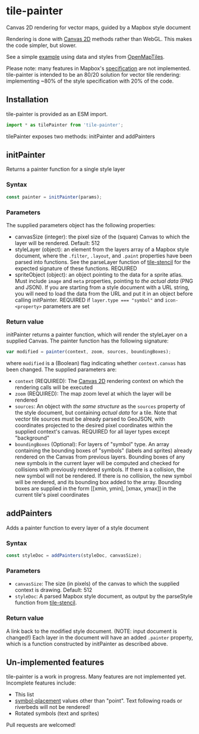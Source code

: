 # tile-painter

Canvas 2D rendering for vector maps, guided by a Mapbox style document

Rendering is done with [Canvas 2D] methods rather than WebGL. This makes the
code simpler, but slower.

See a simple [example] using data and styles from [OpenMapTiles].

Please note: many features in Mapbox's [specification] are not implemented.
tile-painter is intended to be an 80/20 solution for vector tile rendering:
implementing ~80% of the style specification with 20% of the code.

[Canvas 2D]: https://developer.mozilla.org/en-US/docs/Web/API/CanvasRenderingContext2D
[OpenMapTiles]: https://openmaptiles.org/styles/
[example]: https://globeletjs.github.io/tile-painter/examples/klokan-basic/
[specification]: https://docs.mapbox.com/mapbox-gl-js/style-spec/#layers
[tile-stencil]: https://github.com/GlobeletJS/tile-stencil

## Installation
tile-painter is provided as an ESM import.
```javascript
import * as tilePainter from 'tile-painter';
```

tilePainter exposes two methods: initPainter and addPainters

## initPainter
Returns a painter function for a single style layer

### Syntax
```javascript
const painter = initPainter(params);
```

### Parameters
The supplied parameters object has the following properties:
- canvasSize (integer): the pixel size of the (square) Canvas to which the 
  layer will be rendered. Default: 512
- styleLayer (object): an element from the layers array of a Mapbox style
  document, where the `.filter`, `.layout`, and `.paint` properties have been
  parsed into functions. See the parseLayer function of [tile-stencil] for
  the expected signature of these functions.  REQUIRED
- spriteObject (object): an object pointing to the data for a sprite atlas.
  Must include `image` and `meta` properties, pointing to *the actual data*
  (PNG and JSON). If you are starting from a style document with a URL string,
  you will need to load the data from the URL and put it in an object before
  calling initPainter. REQUIRED if `layer.type === "symbol"` and
  `icon-<property>` parameters are set

### Return value
initPainter returns a painter function, which will render the styleLayer
on a supplied Canvas. The painter function has the following signature:
```javascript
var modified = painter(context, zoom, sources, boundingBoxes);
```
where `modified` is a (Boolean) flag indicating whether `context.canvas` has
been changed. The supplied parameters are:
- `context` (REQUIRED): The [Canvas 2D] rendering context on which the
  rendering calls will be executed
- `zoom` (REQUIRED): The map zoom level at which the layer will be rendered
- `sources`: An object with *the same structure* as the `sources` property of
  the style document, but containing *actual data* for a tile. Note that
  vector tile sources must be already parsed to GeoJSON, with coordinates 
  projected to the desired pixel coordinates within the supplied context's 
  canvas. REQUIRED for all layer types except "background"
- `boundingBoxes` (Optional): For layers of "symbol" type. An array containing
  the bounding boxes of "symbols" (labels and sprites) already rendered on
  the Canvas from previous layers. Bounding boxes of any new symbols in
  the current layer will be computed and checked for collisions with previously
  rendered symbols. If there is a collision, the new symbol will not be
  rendered. If there is no collision, the new symbol will be rendered, and
  its bounding box added to the array. Bounding boxes are supplied in the
  form [[xmin, ymin], [xmax, ymax]] in the current tile's pixel coordinates

## addPainters
Adds a painter function to every layer of a style document

### Syntax
```javascript
const styleDoc = addPainters(styleDoc, canvasSize);
```

### Parameters
- `canvasSize`: The size (in pixels) of the canvas to which the supplied
  context is drawing. Default: 512
- `styleDoc`: A parsed Mapbox style document, as output by the parseStyle 
  function from [tile-stencil].

### Return value
A link back to the modified style document. (NOTE: input document is changed!)
Each layer in the document will have an added `.painter` property, which is
a function constructed by initPainter as described above.

## Un-implemented features
tile-painter is a work in progress. Many features are not implemented yet.
Incomplete features include:

- This list
- [symbol-placement] values other than "point". Text following roads or
  riverbeds will not be rendered!
- Rotated symbols (text and sprites)

Pull requests are welcomed!

[symbol-placement]: https://docs.mapbox.com/mapbox-gl-js/style-spec/#layout-symbol-symbol-placement
